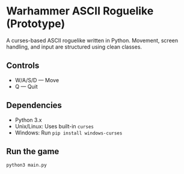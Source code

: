 # Warhammer ASCII Roguelike (Prototype)

A curses-based ASCII roguelike written in Python. Movement, screen handling, and input are structured using clean classes.

## Controls

- W/A/S/D — Move
- Q — Quit

## Dependencies

- Python 3.x
- Unix/Linux: Uses built-in `curses`
- Windows: Run `pip install windows-curses`

## Run the game

```bash
python3 main.py
